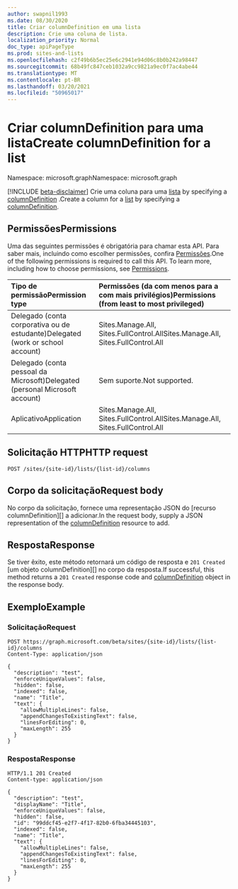 ```yaml
---
author: swapnil1993
ms.date: 08/30/2020
title: Criar columnDefinition em uma lista
description: Crie uma coluna de lista.
localization_priority: Normal
doc_type: apiPageType
ms.prod: sites-and-lists
ms.openlocfilehash: c2f49b6b5ec25e6c2941e94d06c8b0b242a98447
ms.sourcegitcommit: 68b49fc847ceb1032a9cc9821a9ec0f7ac4abe44
ms.translationtype: MT
ms.contentlocale: pt-BR
ms.lasthandoff: 03/20/2021
ms.locfileid: "50965017"
---
```

# <a name="create-columndefinition-for-a-list"></a><span data-ttu-id="c7580-103">Criar columnDefinition para uma lista</span><span class="sxs-lookup"><span data-stu-id="c7580-103">Create columnDefinition for a list</span></span>
<span data-ttu-id="c7580-104">Namespace: microsoft.graph</span><span class="sxs-lookup"><span data-stu-id="c7580-104">Namespace: microsoft.graph</span></span>

[!INCLUDE [beta-disclaimer](../../includes/beta-disclaimer.md)]
<span data-ttu-id="c7580-105">Crie uma coluna para uma [lista][list] by specifying a [columnDefinition][columnDefinition] .</span><span class="sxs-lookup"><span data-stu-id="c7580-105">Create a column for a [list][list] by specifying a [columnDefinition][columnDefinition].</span></span>

## <a name="permissions"></a><span data-ttu-id="c7580-106">Permissões</span><span class="sxs-lookup"><span data-stu-id="c7580-106">Permissions</span></span>

<span data-ttu-id="c7580-p101">Uma das seguintes permissões é obrigatória para chamar esta API. Para saber mais, incluindo como escolher permissões, confira [Permissões](/graph/concepts/permissions_reference.md).</span><span class="sxs-lookup"><span data-stu-id="c7580-p101">One of the following permissions is required to call this API. To learn more, including how to choose permissions, see [Permissions](/graph/concepts/permissions_reference.md).</span></span>

  

|<span data-ttu-id="c7580-109">Tipo de permissão</span><span class="sxs-lookup"><span data-stu-id="c7580-109">Permission type</span></span> | <span data-ttu-id="c7580-110">Permissões (da com menos para a com mais privilégios)</span><span class="sxs-lookup"><span data-stu-id="c7580-110">Permissions (from least to most privileged)</span></span> |
|:--------------------|:---------------------------------------------------------|
|<span data-ttu-id="c7580-111">Delegado (conta corporativa ou de estudante)</span><span class="sxs-lookup"><span data-stu-id="c7580-111">Delegated (work or school account)</span></span> | <span data-ttu-id="c7580-112">Sites.Manage.All, Sites.FullControl.All</span><span class="sxs-lookup"><span data-stu-id="c7580-112">Sites.Manage.All, Sites.FullControl.All</span></span> |
|<span data-ttu-id="c7580-113">Delegado (conta pessoal da Microsoft)</span><span class="sxs-lookup"><span data-stu-id="c7580-113">Delegated (personal Microsoft account)</span></span> | <span data-ttu-id="c7580-114">Sem suporte.</span><span class="sxs-lookup"><span data-stu-id="c7580-114">Not supported.</span></span> |
|<span data-ttu-id="c7580-115">Aplicativo</span><span class="sxs-lookup"><span data-stu-id="c7580-115">Application</span></span> | <span data-ttu-id="c7580-116">Sites.Manage.All, Sites.FullControl.All</span><span class="sxs-lookup"><span data-stu-id="c7580-116">Sites.Manage.All, Sites.FullControl.All</span></span> |

  

## <a name="http-request"></a><span data-ttu-id="c7580-117">Solicitação HTTP</span><span class="sxs-lookup"><span data-stu-id="c7580-117">HTTP request</span></span>

<!-- { "blockType": "ignored" } -->
```http
POST /sites/{site-id}/lists/{list-id}/columns
```

## <a name="request-body"></a><span data-ttu-id="c7580-118">Corpo da solicitação</span><span class="sxs-lookup"><span data-stu-id="c7580-118">Request body</span></span>

<span data-ttu-id="c7580-119">No corpo da solicitação, fornece uma representação JSON do [recurso columnDefinition][] a adicionar.</span><span class="sxs-lookup"><span data-stu-id="c7580-119">In the request body, supply a JSON representation of the [columnDefinition][] resource to add.</span></span>  

## <a name="response"></a><span data-ttu-id="c7580-120">Resposta</span><span class="sxs-lookup"><span data-stu-id="c7580-120">Response</span></span>

<span data-ttu-id="c7580-121">Se tiver êxito, este método retornará um código de resposta e `201 Created` [um objeto columnDefinition][] no corpo da resposta.</span><span class="sxs-lookup"><span data-stu-id="c7580-121">If successful, this method returns a `201 Created` response code and [columnDefinition][] object in the response body.</span></span>

## <a name="example"></a><span data-ttu-id="c7580-122">Exemplo</span><span class="sxs-lookup"><span data-stu-id="c7580-122">Example</span></span>

### <a name="request"></a><span data-ttu-id="c7580-123">Solicitação</span><span class="sxs-lookup"><span data-stu-id="c7580-123">Request</span></span>
<!-- { "blockType": "request" } -->
```http
POST https://graph.microsoft.com/beta/sites/{site-id}/lists/{list-id}/columns
Content-Type: application/json

{
  "description": "test",
  "enforceUniqueValues": false,
  "hidden": false,
  "indexed": false,
  "name": "Title",
  "text": {
    "allowMultipleLines": false,
    "appendChangesToExistingText": false,
    "linesForEditing": 0,
    "maxLength": 255
  }
}
```

### <a name="response"></a><span data-ttu-id="c7580-124">Resposta</span><span class="sxs-lookup"><span data-stu-id="c7580-124">Response</span></span>

<!-- { "blockType": "response", "@type": "microsoft.graph.columnDefinition", "truncated": true } -->

  

```http
HTTP/1.1 201 Created
Content-type: application/json

{
  "description": "test",
  "displayName": "Title",
  "enforceUniqueValues": false,
  "hidden": false,
  "id": "99ddcf45-e2f7-4f17-82b0-6fba34445103",
  "indexed": false,
  "name": "Title",
  "text": {
    "allowMultipleLines": false,
    "appendChangesToExistingText": false,
    "linesForEditing": 0,
    "maxLength": 255
  }
}

```

  

[columnDefinition]: ../resources/columnDefinition.md
[list]: ../resources/list.md
  

